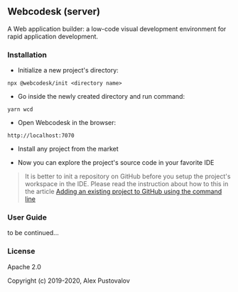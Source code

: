 ## Webcodesk (server)

A Web application builder: a low-code visual development environment for rapid application development.

### Installation

* Initialize a new project's directory:

```
npx @webcodesk/init <directory name>
```

* Go inside the newly created directory and run command:

```
yarn wcd
```

* Open Webcodesk in the browser:

```
http://localhost:7070
```

* Install any project from the market

* Now you can explore the project's source code in your favorite IDE

> It is better to init a repository on GitHub before you setup the project's workspace in the IDE. 
> Please read the instruction about how to this in the article
> [Adding an existing project to GitHub using the command line](https://help.github.com/en/github/importing-your-projects-to-github/adding-an-existing-project-to-github-using-the-command-line)

### User Guide

to be continued...

### License

Apache 2.0

Copyright (c) 2019-2020, Alex Pustovalov
